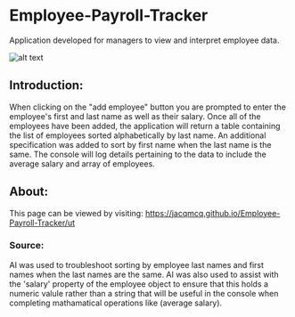 # Employee-Payroll-Tracker

Application developed for managers to view and interpret employee data.  

![alt text](EmployeetrackerDemo.gif)

## Introduction:

When clicking on the "add employee" button you are prompted to enter the employee's first and last name as well as their salary. Once all of the employees have been added, the application will return a table containing the list of employees sorted alphabetically by last name. An additional specification was added to sort by first name when the last name is the same. The console will log details pertaining to the data to include the average salary and array of employees. 

## About: 

This page can be viewed by visiting: https://jacqmcq.github.io/Employee-Payroll-Tracker/ut

### Source:

AI was used to troubleshoot sorting by employee last names and first names when the last names are the same. AI was also used to assist with the 'salary' property of the employee object to ensure that this holds a numeric valule rather than a string that will be useful in the console when completing mathamatical operations like (average salary). 